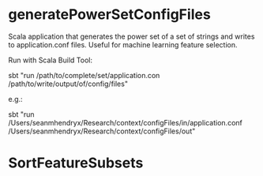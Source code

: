 # generatePowerSetConfigFiles
Scala application that generates the power set of a set of strings and writes to application.conf files.  Useful for machine learning feature selection.

Run with Scala Build Tool:

sbt "run /path/to/complete/set/application.con /path/to/write/output/of/config/files"

e.g.:

sbt "run /Users/seanmhendryx/Research/context/configFiles/in/application.conf /Users/seanmhendryx/Research/context/configFiles/out"
# SortFeatureSubsets
